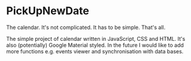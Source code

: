# PickUpNewDate

The calendar. It's not complicated. It has to be simple. That's all.

The simple project of calendar written in JavaScript, CSS and HTML. It's also (potentially) Google Material styled.
In the future I would like to add more functions e.g. events viewer and synchronisation with data bases.
